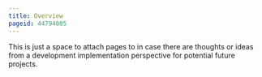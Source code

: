```yaml
---
title: Overview
pageid: 44794085
---
```


This is just a space to attach pages to in case there are thoughts or ideas from a development implementation perspective for potential future projects.

